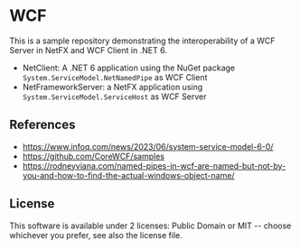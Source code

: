 # WCF

This is a sample repository demonstrating the interoperability of a WCF Server in NetFX and WCF Client in .NET 6.

- NetClient: A .NET 6 application using the NuGet package `System.ServiceModel.NetNamedPipe` as WCF Client
- NetFrameworkServer: a NetFX application using `System.ServiceModel.ServiceHost` as WCF Server

## References

- https://www.infoq.com/news/2023/06/system-service-model-6-0/
- https://github.com/CoreWCF/samples
- https://rodneyviana.com/named-pipes-in-wcf-are-named-but-not-by-you-and-how-to-find-the-actual-windows-object-name/

## License

This software is available under 2 licenses: Public Domain or MIT -- choose whichever you prefer, see also the license file.